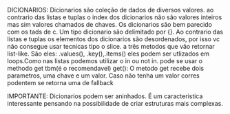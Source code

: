 DICIONARIOS: Dicionarios são coleção de dados de diversos valores. ao contrario das listas e tuplas o index dos dicionarios não são valores inteiros mas sim valores chamados de chaves. Os dicionarios são bem parecido com os tads de c. Um tipo dicionario são delimitado por {}. Ao contrario das listas e tuplas os elementos dos dicionarios são desordenados, por isso vc não consegue usar tecnicas tipo o slice.
a três metodos que vão retornar list-like. São eles: .values(), .key(),.items() eles podem ser utlizados em loops.Como nas listas podemos utilizar o in ou not in. pode se usar o methodo get tbm(é o recomendavel)
get():
    O metodo get recebe dois parametros, uma chave e um valor. Caso não tenha um valor corres podentem se retorna uma de fallback

IMPORTANTE:
    Dicionarios podem ser aninhados. É um caracteristica interessante pensando na possibilidade de criar estruturas mais complexas. 